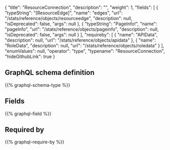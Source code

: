 {
  "title": "ResourceConnection",
  "description": "",
  "weight": 1,
  "fields": [
    {
      "typeString": "[ResourceEdge]",
      "name": "edges",
      "url": "/stats/reference/objects/resourceedge",
      "description": null,
      "isDeprecated": false,
      "args": null
    },
    {
      "typeString": "PageInfo!",
      "name": "pageInfo",
      "url": "/stats/reference/objects/pageinfo",
      "description": null,
      "isDeprecated": false,
      "args": null
    }
  ],
  "requireby": [
    {
      "name": "APIData",
      "description": null,
      "url": "/stats/reference/objects/apidata"
    },
    {
      "name": "RoleData",
      "description": null,
      "url": "/stats/reference/objects/roledata"
    }
  ],
  "enumValues": null,
  "operator": "type",
  "typename": "ResourceConnection",
  "hideGithubLink": true
}
## GraphQL schema definition

{{% graphql-schema-type %}}

## Fields

{{% graphql-field %}}

## Required by

{{% graphql-require-by %}}

